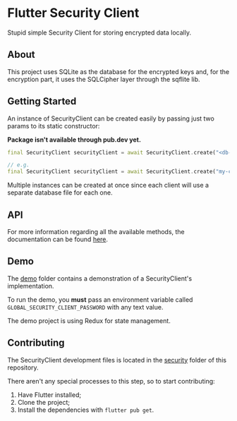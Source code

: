 # Flutter Security Client

Stupid simple Security Client for storing encrypted data locally.

## About

This project uses SQLite as the database for the encrypted keys and, for the encryption part, it uses the SQLCipher layer through the sqflite lib.

## Getting Started

An instance of SecurityClient can be created easily by passing just two params to its static constructor:

**Package isn't available through pub.dev yet.**

```dart
final SecurityClient securityClient = await SecurityClient.create("<db-name>", "<db-password>");

// e.g.
final SecurityClient securityClient = await SecurityClient.create("my-cool-database", "1234567890");
```

Multiple instances can be created at once since each client will use a separate database file for each one.

## API

For more information regarding all the available methods, the documentation can be found [here](https://bfpimentel.github.io/flutter-security/security/SecurityClient-class.html).

## Demo

The [demo](./demo) folder contains a demonstration of a SecurityClient's implementation.

To run the demo, you **must** pass an environment variable called `GLOBAL_SECURITY_CLIENT_PASSWORD` with any text value.

The demo project is using Redux for state management.

## Contributing

The SecurityClient development files is located in the [security](security/) folder of this repository.

There aren't any special processes to this step, so to start contributing:
1. Have Flutter installed;
2. Clone the project;
3. Install the dependencies with `flutter pub get`.
